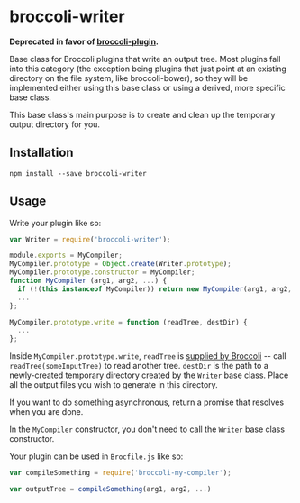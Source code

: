 # broccoli-writer

**Deprecated in favor of [broccoli-plugin](https://github.com/broccolijs/broccoli-plugin).**

Base class for Broccoli plugins that write an output tree. Most plugins fall
into this category (the exception being plugins that just point at an existing
directory on the file system, like broccoli-bower), so they will be
implemented either using this base class or using a derived, more specific
base class.

This base class's main purpose is to create and clean up the temporary output
directory for you.

## Installation

```
npm install --save broccoli-writer
```

## Usage

Write your plugin like so:

```js
var Writer = require('broccoli-writer');

module.exports = MyCompiler;
MyCompiler.prototype = Object.create(Writer.prototype);
MyCompiler.prototype.constructor = MyCompiler;
function MyCompiler (arg1, arg2, ...) {
  if (!(this instanceof MyCompiler)) return new MyCompiler(arg1, arg2, ...);
  ...
};

MyCompiler.prototype.write = function (readTree, destDir) {
  ...
};
```

Inside `MyCompiler.prototype.write`, `readTree` is [supplied by
Broccoli](https://github.com/joliss/broccoli#plugin-api-specification) -- call
`readTree(someInputTree)` to read another tree. `destDir` is the path to a
newly-created temporary directory created by the `Writer` base class. Place
all the output files you wish to generate in this directory.

If you want to do something asynchronous, return a promise that resolves when
you are done.

In the `MyCompiler` constructor, you don't need to call the `Writer` base
class constructor.

Your plugin can be used in `Brocfile.js` like so:

```js
var compileSomething = require('broccoli-my-compiler');

var outputTree = compileSomething(arg1, arg2, ...)
```
